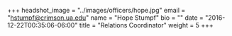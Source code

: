 +++
headshot_image = "../images/officers/hope.jpg"
email = "hstumpf@crimson.ua.edu"
name = "Hope Stumpf"
bio = ""
date = "2016-12-22T00:35:06-06:00"
title = "Relations Coordinator"
weight = 5
+++
